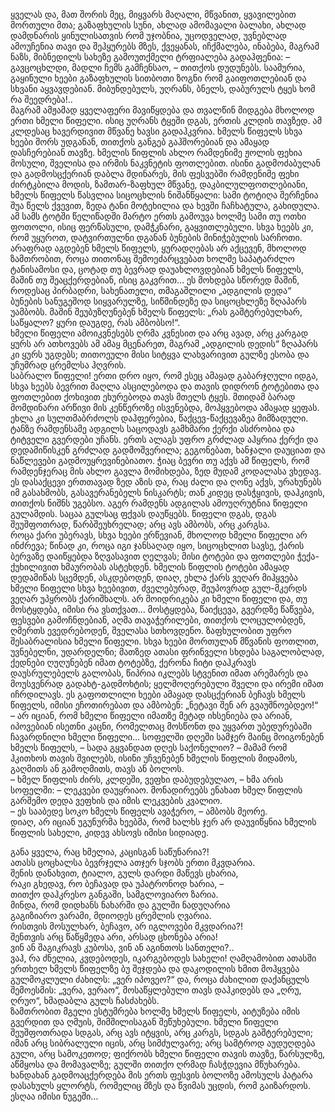 ყველას და, მათ შორის მეც, მიყვარს მაღალი, მწვანით, ყვავილებით მორთული მთა; გაზაფხულის სუნი, ახლად ამომავალი ბალახი, ახლად დამდნარის ყინულისათვის რომ უჯობნია, უცოდველად, უვნებლად ამოუჩენია თავი და შეჰყურებს მზეს, ქვეყანას, იჩქმალება, ინაბება, მაგრამ ნაზს, მიბნედილს სახეზე გამოუთქმელი ტრფიალება გადაჰფენია: 
– გავცოცხლდი, მადლი ჩემს გამჩენსაო, – თითქოს დუდუნებს. 
საამურია, გაყინული ხეები გაზაფხულის სითბოთი ზოგნი რომ გაიფოთლებიან და სხვანი აყვავდებიან. 
მიბუნდებულს, უღრანს, ბნელს, დაბურულს ტყეს ხომ რა შეედრება!..  
მაგრამ ამჟამად ყველაფერი მავიწყდება და თვალწინ მიდგება მხოლოდ ერთი ხმელი წიფელი. 
ისიც უღრანს ტყეში დგას, ერთის კლდის თავზედ. 
ამ კლდესაც ხავერდივით მწვანე ხავსი გადაჰკვრია. 
ხმელს წიფელს სხვა ხეები შორს უდგანან, თითქოს განგებ გაჰშორებიან და ამაყად დასჩერებიან თავზე. 
ხმელის წიფლის ახლო რამდენიმე ჟოლის ფეხია მოსული, შველისა და ირმის ნაკვნეტის ფოთლებით. 
ისინი გადმოძაბულან და გადმოსცქერიან დაბლა მდინარეს, მის ფესვებში რამდენიმე ფეხი ძირტკბილა მოდის, ზამთარ-ზაფხულ მწვანე, დაკბილულფოთლებიანი, ხმელს წიფელს წასვლია სიცოცხლის ნიშანწყალი: 
სამი ტოტიღა შერჩენია შუა წელს ქვევით, ზედა ტანი მოტეხილია და ხევში ჩაჩხატულა, გახიდულა. 
ამ სამს ტოტში წელიწადში მარტო ერთს გამოუვა ხოლმე სამი თუ ოთხი ფოთოლი, ისიც ფერწასული, დამჭკნარი, გაყვითლებული. 
სხვა ხეებს კი, რომ უყუროთ, დატვირთულნი დგანან ბუნების მინიჭებულის სარჩოთი. 
არაფრად აგდებენ ხმელს წიფელს, ყურადღებას არ აქცევენ, მხოლოდ ზამთრობით, როცა თითონაც შემოეძარცვებათ ხოლმე საპატარძლო ტანისამოსი და, ცოტად თუ ბევრად დაუახლოვდებიან ხმელს წიფელს, მაშინ თუ შეაცქერდებიან, ისიც გაკვრით… 
ეს მოხდება სწორედ მაშინ, როდესაც პირბადრი, სახენათელი, თმაგაშლილი „ადგილის დედა“ ბუნების სანუგეშოდ სიყვარულზე, სიწმინდეზე და სიცოცხლეზე ზღაპარს უამბობს.
მაშინ შეუბუზღუნებენ ხმელს წიფელს: „რას გაშტერებულხარ, საწყალო? ყური დაუგდე, რას ამბობსო!“.  
ხმელი წიფელი ამოიკვნესებს ღრმა კვნესით და არც ავად, არც კარგად ყურს არ ათხოვებს ამ ამაყ მცენარეთ, მაგრამ „ადგილის დედის“ ზღაპარს კი ყურს უგდებს; თითოეული მისი სიტყვა ლახვარივით გულზე ესობა და უჩუმრად ცრემლსა ჰღვრის.  
საბრალო წიფელი! 
ერთი დრო იყო, რომ ესეც ამაყად გაბარჯღული იდგა, სხვა ხეებს ბევრით მაღლა ასცილებოდა და თავის დიდრონ ტოტებითა და ფოთლებით ქოხივით ეხურებოდა თავს მთელს ტყეს. 
მთიდამ ბარად მომდინარი არწივი მის კენწეროზე ისვენებდა, მოჰყვებოდა ამაყად ყეფას. 
ეხლა კი სულთმაბრძოლს დაჰფერებია, წაქცევ-წაქცევაზეა მიმზადული. 
ტანზე რამდენსამე ადგილს საცოდავს გამხმარი ქერქი ასძრობია და ტიტველი გვერდები უჩანს. 
ერთს ალაგს უფრო გრძლად აჰყრია ქერქი და დედამიწისკენ გრძლად გადმოშვერილა; გეგონებათ, ხანჯალი დაუციათ და ნაწლევები გადმოუყრევინებიათო. 
ჭიაც ბევრი თუ აქვს ამ წიფელს, რომ რამდენჯერაც მის ახლო გავლა მომიხდება, ზედ მუდამ კოდალასა ვხედავ. 
ეს დასაქცევი ერთთავად ზედ აზის და, რაც ძალი და ღონე აქვს, ურახუნებს იმ გასახმობს, გასავერანებელს ნისკარტს; თან კიდეც დასჭყივის, დაჰკივის, თითქოს ნიშნს უგებსო. 
აგერ რამდენს ადგილას ამოუღრუტნია წიფელი გულამდის. 
საცაა გულსაც ფქვას დაუწყებს. 
წიფელი დგას, დგას შეუშფოთრად, წარბშეუხრელად; არც ავს ამბობს, არც კარგსა.  
როცა ქარი უბერავს, სხვა ხეები ერწევიან, მხოლოდ ხმელი წიფელი არ ინძრევა; წინად კი, როცა იგი ჯანსაღად იყო, სიცოცხლით სავსე, ქარის ბერვაზე დაიწყებდა ზღვასავით ღელვას; მისი ტოტები და ფოთლები ჭექა-ქუხილივით ხმაურობას ასტეხდენ. 
ხმელის წიფლის ტოტები ამაყად დედამიწას სცემდენ, ასკდებოდენ, დიაღ, ეხლა ქარს ვეღარ მიჰყვება ხმელი წიფელი სხვა ხეებივით, ძველებურად, შეუპოვრად გულ-მკერდს ვეღარ უპყრობს ქარიშხალს. 
არ მოიდრიკება კი ხმელი წიფელი და, თუ მოსტყდება, იმისი რა ვსთქვათ… 
მოსტყდება, წაიქცევა, გვერდზე წაწვება, ფესვები გამოჩნდებიან, აღმა თავაჭერილები, თითქოს ლოცულობდენ, ღმერთს ევედრებოდენ, შველასა სთხოვდენო. 
ზაფხულობით უფრო შესაბრალისია ხმელი წიფელი.
სხვა ხეები მორთულან მწვანის ფოთლით, უვნებელნი, უდარდელნი; 
მათზედ ათასი ფრინველი სხდება საგალობლად, ქედნები ღუღუნებენ იმათ ტოტებზე, ქერონა ჩიტი დაჰკრავს დაუსრულებელს გალობას, წიპრია იკლებს სტვენით იმათ არემარეს და მოუსვენრად გადახტ-გადმოხტის; ყელმოღერებული შველი და ირემი იმათ იჩრდილავს. 
ეს გაფოთლილი ხეები ამაყად დასცქერიან ბეჩავს ხმელს წიფელს, იმისი ეჩოთირებათ და ამბობენ: „ნეტავი შენ არ გვაუშნოებდეო!“ 
– არ იციან, რომ ხმელი წიფელი იმათზე მეტად იხსენიება და არიან, იპოვებიან ისეთნი კაცნი, რომელთაც მოსწონთ და უყვართ უბედურებაში ჩავარდნილი ხმელი წიფელი… 
სოფელში დღეში სამჯერ მაინც მოიგონებენ ხმელს წიფელს, – სადა გყვანდათ დღეს საქონელიო? – მამამ რომ ჰკითხოს თავის შვილებს, ისინი უჩვენებენ ხმელის წიფლის მიდამოს, გაღმითს ან გამოღმითს, თავს ან ბოლოს.  
– ხმელ წიფლის ძირს, კლდეში, ვეფხი დაბუდებულაო, – ხმა არის სოფელში: – ლეკვები დაუყრიაო. 
მონადირეებს ენახათ ხმელ წიფლის გარშემო დედა ვეფხის და იმის ლეკვების კვალიო.  
– ეს სააბედე სოკო ხმელს წიფელს ავაჭერო, – ამბობს მეორე.  
დიაღ, არ იციან უგუნურმა ხეებმა, რომ ხალხს ჯერ არ დაუვიწყნია ხმელის წიფლის სახელი, კიდევ ახსოვს იმისი სიდიადე.

განა ყველა, რაც ხმელია, კაცისგან საწუნარია?!  
ათასს ცოცხალსა ბევრჯელა ათჯერ სჯობს ერთი მკვდარია.  
შენის დანახვით, ტიალო, გულს დარდი მაწევს ცხარია,  
რაკი გხედავ, რო ბეჩავად და უპატრონოდ ხარია, –  
თითქო დაჰკრესო განგაში, სამგლოვიარო ზარია.  
მინდა, რომ დიდხანს ნახარში და გულში ნადუღარია  
გაგიზიარო ვარამი, მდიოდეს ცრემლის ღვარია.  
რისთვის მოსულხარ, ბეჩავო, არ იგლოვები მკვდარია?!  
შენთვის არც წაწყმედა არი, არსად ცხონება არია!  
ვინ ან შაგიკრავს კუბოსა, ვინ ან აგინთოს სანთელი?..  
ვაჰ, რა ძნელია, კვდებოდეს, იკარგებოდეს სახელი!
ღამღამობით ათასში ერთხელ ხმელს წიფელზე ბუ შეჯდება და დაკოდილის ხმით მოჰყვება გულმოკლული ძახილს: „ვერ იპოვეო?“ და, როცა ძახილით დაქანცულს შემოესმის: „ვერა, ვერაო“, მოსაწყლებული თავს დაჰკიდებს და „ღრუ, ღრუო“, ხმადაბლა გულს ჩასძახებს.  
ზამთრობით მგელი ესტუმრება ხოლმე ხმელს წიფელს, აიტუზება იმის გვერდით და ღმუის, შიმშილისაგან შეწუხებული. 
ხმელი წიფელი შეუშფოთრადა სდგას, არც ავს იტყვის, არც კარგს, სდგას გაშტერებული; იმან არც სიბრალული იცის, არც სიმძულვარე; არც სამტროდ აუდუღდება გული, არც სამოკეთოდ; ფიქრობს ხმელი წიფელი თავის თავზე, წარსულზე, აწმყოსა და მომავალზე; გულში თითქო ღრმად ჩასჭდევია მწუხარება.
ხანდახან გადმოაცქერდება მის ერთს ფესვის ბოლოზე ამოსულს პატარა დასახულს ყლორტს, რომელიც მზეს და წვიმას უცდის, რომ გაიზარდოს. 
ესღაა იმისი ნუგეში…